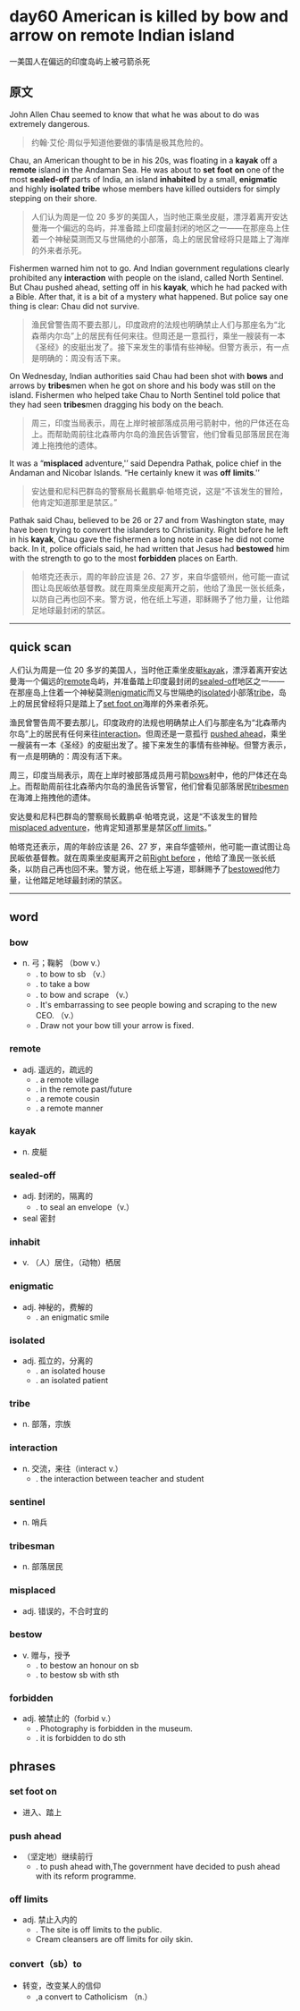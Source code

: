 # day60 American is killed by bow and arrow on remote Indian island
一美国人在偏远的印度岛屿上被弓箭杀死
## 原文

John Allen Chau seemed to know that what he was about to do was extremely dangerous. 
> 约翰·艾伦·周似乎知道他要做的事情是极其危险的。


Chau, an American thought to be in his 20s, was floating in a **kayak** off a **remote** island in the Andaman Sea. He was about to **set** **foot** **on** one of the most **sealed-off** parts of India, an island **inhabited** by a small, **enigmatic** and highly **isolated** **tribe** whose members have killed outsiders for simply stepping on their shore. 
> 人们认为周是一位 20 多岁的美国人，当时他正乘坐皮艇，漂浮着离开安达曼海一个偏远的岛屿，并准备踏上印度最封闭的地区之一——在那座岛上住着一个神秘莫测而又与世隔绝的小部落，岛上的居民曾经将只是踏上了海岸的外来者杀死。


Fishermen warned him not to go. And Indian government regulations clearly prohibited any **interaction** with people on the island, called North Sentinel. But Chau pushed ahead, setting off in his **kayak**, which he had packed with a Bible. After that, it is a bit of a mystery what happened. But police say one thing is clear: Chau did not survive. 
> 渔民曾警告周不要去那儿，印度政府的法规也明确禁止人们与那座名为“北森蒂内尔岛”上的居民有任何来往。但周还是一意孤行，乘坐一艘装有一本《圣经》的皮艇出发了。接下来发生的事情有些神秘。但警方表示，有一点是明确的：周没有活下来。


On Wednesday, Indian authorities said Chau had been shot with **bows** and arrows by **tribes**men when he got on shore and his body was still on the island. Fishermen who helped take Chau to North Sentinel told police that they had seen **tribes**men dragging his body on the beach. 
> 周三，印度当局表示，周在上岸时被部落成员用弓箭射中，他的尸体还在岛上。而帮助周前往北森蒂内尔岛的渔民告诉警官，他们曾看见部落居民在海滩上拖拽他的遗体。


It was a “**misplaced** adventure,'’ said Dependra Pathak, police chief in the Andaman and Nicobar Islands. “He certainly knew it was **off** **limits**.'’ 
> 安达曼和尼科巴群岛的警察局长戴鹏卓·帕塔克说，这是“不该发生的冒险，他肯定知道那里是禁区。”


Pathak said Chau, believed to be 26 or 27 and from Washington state, may have been trying to convert the islanders to Christianity. Right before he left in his **kayak**, Chau gave the fishermen a long note in case he did not come back. In it, police officials said, he had written that Jesus had **bestowed** him with the strength to go to the most **forbidden** places on Earth. 
> 帕塔克还表示，周的年龄应该是 26、27 岁，来自华盛顿州，他可能一直试图让岛民皈依基督教。就在周乘坐皮艇离开之前，他给了渔民一张长纸条，以防自己再也回不来。警方说，他在纸上写道，耶稣赐予了他力量，让他踏足地球最封闭的禁区。

----
## quick scan

人们认为周是一位 20 多岁的美国人，当时他正乘坐皮艇<u>kayak</u>，漂浮着离开安达曼海一个偏远的<u>remote</u>岛屿，并准备踏上印度最封闭的<u>sealed-off</u>地区之一——在那座岛上住着一个神秘莫测<u>enigmatic</u>而又与世隔绝的<u>isolated</u>小部落<u>tribe</u>，岛上的居民曾经将只是踏上了<u>set foot on</u>海岸的外来者杀死。

渔民曾警告周不要去那儿，印度政府的法规也明确禁止人们与那座名为“北森蒂内尔岛”上的居民有任何来往<u>interaction</u>。但周还是一意孤行 <u>pushed ahead</u>，乘坐一艘装有一本《圣经》的皮艇出发了。接下来发生的事情有些神秘。但警方表示，有一点是明确的：周没有活下来。

周三，印度当局表示，周在上岸时被部落成员用弓箭<u>bows</u>射中，他的尸体还在岛上。而帮助周前往北森蒂内尔岛的渔民告诉警官，他们曾看见部落居民<u>tribesmen</u> 在海滩上拖拽他的遗体。

安达曼和尼科巴群岛的警察局长戴鹏卓·帕塔克说，这是“不该发生的冒险<u>misplaced adventure</u>，他肯定知道那里是禁区<u>off limits</u>。”


帕塔克还表示，周的年龄应该是 26、27 岁，来自华盛顿州，他可能一直试图让岛民皈依基督教。就在周乘坐皮艇离开之前<u>Right before</u> ，他给了渔民一张长纸条，以防自己再也回不来。警方说，他在纸上写道，耶稣赐予了<u>bestowed</u>他力量，让他踏足地球最封闭的禁区。

----
## word
### bow
* n. 弓；鞠躬 （bow v.）
    * . to bow to sb （v.）
    * . to take a bow
    * . to bow and scrape （v.）
    * . It's embarrassing to see people bowing and scraping to the new CEO. （v.）
    * . Draw not your bow till your arrow is fixed.
### remote
* adj. 遥远的，疏远的
    * . a remote village
    * . in the remote past/future
    * . a remote cousin
    * . a remote manner
### kayak
* n. 皮艇
### sealed-off
* adj. 封闭的，隔离的
    * . to seal an envelope（v.）
* seal 密封
### inhabit
* v. （人）居住，（动物）栖居
### enigmatic
* adj. 神秘的，费解的
    * . an enigmatic smile
### isolated
* adj. 孤立的，分离的
    * . an isolated house
    * . an isolated patient
### tribe
* n. 部落，宗族
### interaction
* n. 交流，来往（interact v.）
    * . the interaction between teacher and student
### sentinel
* n. 哨兵
### tribesman
* n. 部落居民
### misplaced
* adj. 错误的，不合时宜的
### bestow
* v. 赠与，授予
    * . to bestow an honour on sb
    * . to bestow sb with sth
### forbidden
* adj. 被禁止的（forbid v.）
    * . Photography is forbidden in the museum.
    * . it is forbidden to do sth
## phrases
### set foot on
* 进入、踏上
### push ahead
* （坚定地）继续前行
    * . to push ahead with,The government have decided to push ahead with its reform programme.
### off limits
* adj. 禁止入内的
    * . The site is off limits to the public.
    * Cream cleansers are off limits for oily skin.
### convert（sb）to
* 转变，改变某人的信仰
    * ,a convert to Catholicism （n.）